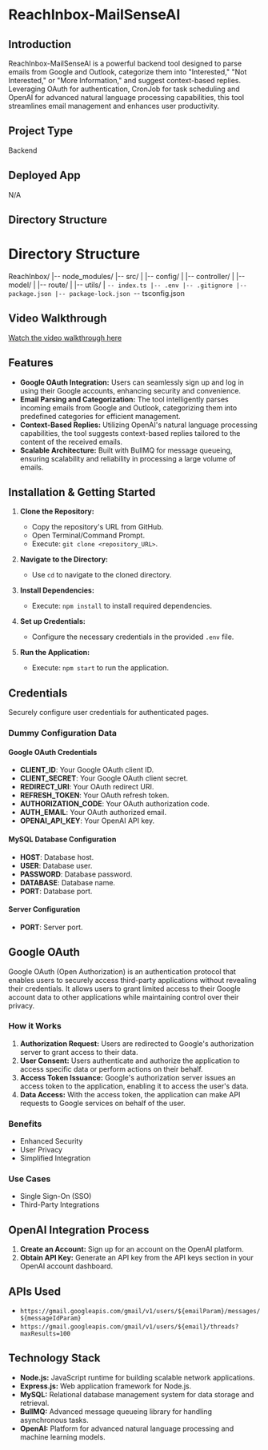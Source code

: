 # ReachInbox-MailSenseAI

## Introduction
ReachInbox-MailSenseAI is a powerful backend tool designed to parse emails from Google and Outlook, categorize them into "Interested," "Not Interested," or "More Information," and suggest context-based replies. Leveraging OAuth for authentication, CronJob for task scheduling and OpenAI for advanced natural language processing capabilities, this tool streamlines email management and enhances user productivity.

## Project Type
Backend

## Deployed App
N/A

## Directory Structure

# Directory Structure

ReachInbox/
|-- node_modules/
|-- src/
|   |-- config/
|   |-- controller/
|   |-- model/
|   |-- route/
|   |-- utils/
|   `-- index.ts
|-- .env
|-- .gitignore
|-- package.json
|-- package-lock.json
`-- tsconfig.json


## Video Walkthrough
[Watch the video walkthrough here](https://www.loom.com/share/3418f4004b204913a88381fae0abea1f?sid=a348b45b-5d5e-49e6-bdd2-fd8627be7387)

## Features
- **Google OAuth Integration:** Users can seamlessly sign up and log in using their Google accounts, enhancing security and convenience.
- **Email Parsing and Categorization:** The tool intelligently parses incoming emails from Google and Outlook, categorizing them into predefined categories for efficient management.
- **Context-Based Replies:** Utilizing OpenAI's natural language processing capabilities, the tool suggests context-based replies tailored to the content of the received emails.
- **Scalable Architecture:** Built with BullMQ for message queueing, ensuring scalability and reliability in processing a large volume of emails.

## Installation & Getting Started
1. **Clone the Repository:**
   - Copy the repository's URL from GitHub.
   - Open Terminal/Command Prompt.
   - Execute: `git clone <repository_URL>`.
   
2. **Navigate to the Directory:**
   - Use `cd` to navigate to the cloned directory.

3. **Install Dependencies:**
   - Execute: `npm install` to install required dependencies.

4. **Set up Credentials:**
   - Configure the necessary credentials in the provided `.env` file.

5. **Run the Application:**
   - Execute: `npm start` to run the application.

## Credentials
Securely configure user credentials for authenticated pages.

### Dummy Configuration Data

#### Google OAuth Credentials
- **CLIENT_ID**: Your Google OAuth client ID.
- **CLIENT_SECRET**: Your Google OAuth client secret.
- **REDIRECT_URI**: Your OAuth redirect URI.
- **REFRESH_TOKEN**: Your OAuth refresh token.
- **AUTHORIZATION_CODE**: Your OAuth authorization code.
- **AUTH_EMAIL**: Your OAuth authorized email.
- **OPENAI_API_KEY**: Your OpenAI API key.

#### MySQL Database Configuration
- **HOST**: Database host.
- **USER**: Database user.
- **PASSWORD**: Database password.
- **DATABASE**: Database name.
- **PORT**: Database port.

#### Server Configuration
- **PORT**: Server port.

## Google OAuth
Google OAuth (Open Authorization) is an authentication protocol that enables users to securely access third-party applications without revealing their credentials. It allows users to grant limited access to their Google account data to other applications while maintaining control over their privacy.

### How it Works
1. **Authorization Request:** Users are redirected to Google's authorization server to grant access to their data.
2. **User Consent:** Users authenticate and authorize the application to access specific data or perform actions on their behalf.
3. **Access Token Issuance:** Google's authorization server issues an access token to the application, enabling it to access the user's data.
4. **Data Access:** With the access token, the application can make API requests to Google services on behalf of the user.

### Benefits
- Enhanced Security
- User Privacy
- Simplified Integration

### Use Cases
- Single Sign-On (SSO)
- Third-Party Integrations

## OpenAI Integration Process
1. **Create an Account:** Sign up for an account on the OpenAI platform.
2. **Obtain API Key:** Generate an API key from the API keys section in your OpenAI account dashboard.

## APIs Used
- `https://gmail.googleapis.com/gmail/v1/users/${emailParam}/messages/${messageIdParam}`
- `https://gmail.googleapis.com/gmail/v1/users/${email}/threads?maxResults=100`

## Technology Stack
- **Node.js:** JavaScript runtime for building scalable network applications.
- **Express.js:** Web application framework for Node.js.
- **MySQL:** Relational database management system for data storage and retrieval.
- **BullMQ:** Advanced message queueing library for handling asynchronous tasks.
- **OpenAI:** Platform for advanced natural language processing and machine learning models.

